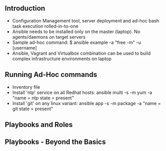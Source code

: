 ## Introduction

- Configuration Management tool, server deployment and ad-hoc bash task execution rolled-in-to-one
- Ansible needs to be installed only on the master (laptop). No agents/daemons on target servers
- Sample ad-hoc command: $ ansible example -a "free -m" -u [username]
- Ansible, Vagrant and Virtualbox combination can be used to build complex infrastructure environments on laptop

## Running Ad-Hoc commands

- Inventory file
- Install 'ntp' service on all Redhat hosts: ansible multi -s -m yum -a "name = ntp state = present"
- Install 'git' on any linux variant: ansible app -s -m package -a "name = git state = present"

## Playbooks and Roles

## Playbooks - Beyond the Basics
